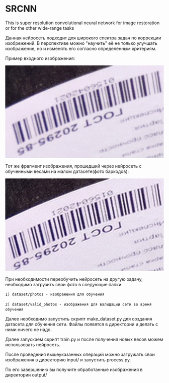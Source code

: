 # SRCNN
This is super resolution convolutional neural network for image restoration or for the other wide-range tasks


Данная нейросеть подходит для широкого спектра задач по коррекции изобрежений.
В перспективе можно "научить" её не только улучшать изображение, но и изменять его согласно определённым критериям. 

Пример входного изображения:

<p align="center">
  <img src="https://github.com/birallex/SRCNN/blob/main/weights/input_example.jpg" width="528" height="294"/>
</p>

Тот же фрагмент изображения, прошедший через нейросеть с обученными весами на малом датасете(фото баркодов):

<p align="center">
  <img src="https://github.com/birallex/SRCNN/blob/main/weights/output_example_srcnn.jpg" width="528" height="294"/>
</p>


При необходимости переобучить нейросеть на другую задачу, необходимо загрузить свои фото в следующие папки:

    1) dataset/photos - изображения для обучения
    
    2) dataset/valid_photos - изображения для валидации сети во время обучения

Далее необходимо запустить скрипт make_dataset.py для создания датасета для обучения сети. Файлы появятся в директории и делать с ними ничего не надо.

Далее запускаем скрипт train.py и после получения новых весов можем использовать нейросеть.

После проведения вышеуказанных операций можно загружать свои изображения в директорию input/
 и запуcтить process.py. 
 
 По его завершению вы получите обработанные изображения в директории output/